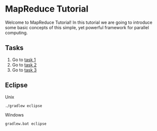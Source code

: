 # MapReduce Tutorial

Welcome to MapReduce Tutorial! In this tutorial we are going to introduce some basic concepts of this simple, yet powerful framework for parallel computing.


## Tasks
1. Go to [task 1](task1/README.md)
2. Go to [task 2](task2/README.md)
3. Go to [task 3](task3/README.md)

## Eclipse
Unix
```
./gradlew eclipse
```

Windows
```
gradlew.bat eclipse
```
